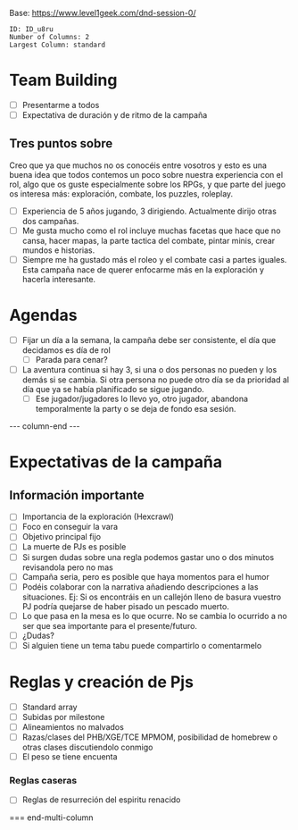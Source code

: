 Base:
https://www.level1geek.com/dnd-session-0/


```start-multi-column
ID: ID_u8ru
Number of Columns: 2
Largest Column: standard
```

# Team Building
- [ ] Presentarme a todos
- [ ] Expectativa de duración y de ritmo de la campaña
## Tres puntos sobre
Creo que ya que muchos no os conocéis entre vosotros y esto  es una buena idea que todos contemos un poco sobre nuestra experiencia con el rol, algo que os guste especialmente sobre los RPGs, y que parte del juego os interesa más: exploración, combate, los puzzles, roleplay.
- [ ] Experiencia de 5 años jugando, 3 dirigiendo. Actualmente dirijo otras dos campañas.
- [ ] Me gusta mucho como el rol incluye muchas facetas que hace que no cansa, hacer mapas, la parte tactica del combate, pintar minis, crear mundos e historias.
- [ ] Siempre me ha gustado más el roleo y el combate casi a partes iguales. Esta campaña nace de querer enfocarme más en la exploración y hacerla interesante.
# Agendas
- [ ] Fijar un día a la semana, la campaña debe ser consistente,  el día que decidamos es día de rol
	- [ ] Parada para cenar?
- [ ] La aventura continua si hay 3, si una o dos personas no pueden y los demás si se cambia. Si otra persona no puede otro día se da prioridad al día que ya se había planificado se sigue jugando.
	- [ ] Ese jugador/jugadores lo llevo yo, otro jugador, abandona temporalmente la party o se deja de fondo esa sesión.

--- column-end ---

# Expectativas de la campaña
## Información importante
- [ ] Importancia de la exploración (Hexcrawl)
- [ ] Foco en conseguir la vara
- [ ] Objetivo principal fijo
- [ ] La muerte de PJs es posible
- [ ] Si surgen dudas sobre una regla podemos gastar uno o dos minutos revisandola pero no mas
- [ ] Campaña seria, pero es posible que haya momentos para el humor
- [ ] Podéis colaborar con la narrativa añadiendo descripciones a las situaciones. Ej: Si os encontráis en un callejón lleno de basura vuestro PJ podría quejarse de haber pisado un pescado muerto.
- [ ] Lo que pasa en la mesa es lo que ocurre. No se cambia lo ocurrido a no ser que sea importante para el presente/futuro.
- [ ] ¿Dudas?
- [ ] Si alguien tiene un tema tabu puede compartirlo o comentarmelo

# Reglas y creación de Pjs
- [ ] Standard array
- [ ] Subidas por milestone
- [ ] Alineamientos no malvados
- [ ] Razas/clases del PHB/XGE/TCE MPMOM, posibilidad de homebrew o otras clases discutiendolo conmigo
- [ ] El peso se tiene encuenta
### Reglas caseras
- [ ] Reglas de resurreción del espiritu renacido

=== end-multi-column

